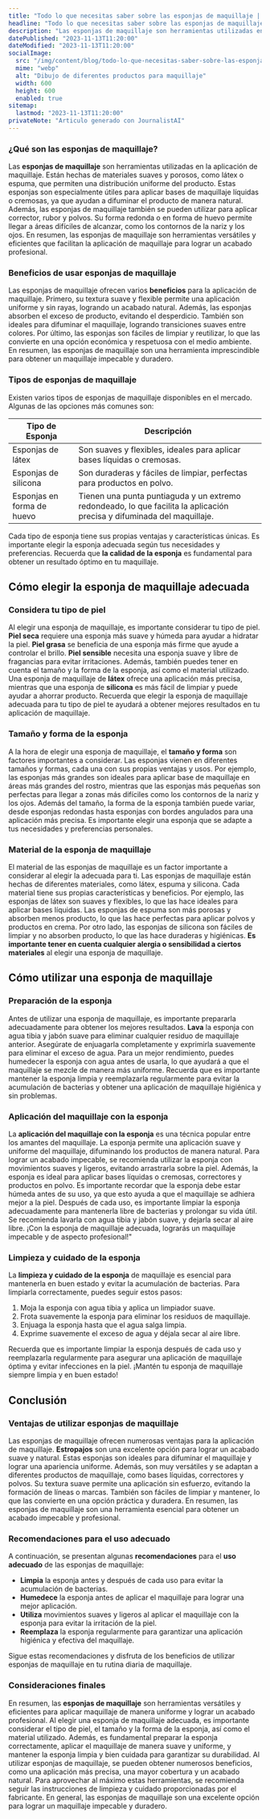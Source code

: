 ```yaml
---
title: "Todo lo que necesitas saber sobre las esponjas de maquillaje | Esponja.es"
headline: "Todo lo que necesitas saber sobre las esponjas de maquillaje"
description: "Las esponjas de maquillaje son herramientas utilizadas en la aplicación de maquillaje. Están hechas de materiales suaves y porosos, como látex o espuma, que permiten una distribución uniforme del producto."
datePublished: "2023-11-13T11:20:00"
dateModified: "2023-11-13T11:20:00"
socialImage:
  src: "/img/content/blog/todo-lo-que-necesitas-saber-sobre-las-esponjas-de-maquillaje.webp"
  mime: "webp"
  alt: "Dibujo de diferentes productos para maquillaje"
  width: 600
  height: 600
  enabled: true
sitemap:
  lastmod: "2023-11-13T11:20:00"
privateNote: "Articulo generado con JournalistAI"
---
```


### ¿Qué son las esponjas de maquillaje?

Las **esponjas de maquillaje** son herramientas utilizadas en la aplicación de maquillaje. Están hechas de materiales suaves y porosos, como látex o espuma, que permiten una distribución uniforme del producto. Estas esponjas son especialmente útiles para aplicar bases de maquillaje líquidas o cremosas, ya que ayudan a difuminar el producto de manera natural. Además, las esponjas de maquillaje también se pueden utilizar para aplicar corrector, rubor y polvos. Su forma redonda o en forma de huevo permite llegar a áreas difíciles de alcanzar, como los contornos de la nariz y los ojos. En resumen, las esponjas de maquillaje son herramientas versátiles y eficientes que facilitan la aplicación de maquillaje para lograr un acabado profesional.

### Beneficios de usar esponjas de maquillaje

Las esponjas de maquillaje ofrecen varios **beneficios** para la aplicación de maquillaje. Primero, su textura suave y flexible permite una aplicación uniforme y sin rayas, logrando un acabado natural. Además, las esponjas absorben el exceso de producto, evitando el desperdicio. También son ideales para difuminar el maquillaje, logrando transiciones suaves entre colores. Por último, las esponjas son fáciles de limpiar y reutilizar, lo que las convierte en una opción económica y respetuosa con el medio ambiente. En resumen, las esponjas de maquillaje son una herramienta imprescindible para obtener un maquillaje impecable y duradero.

### Tipos de esponjas de maquillaje

Existen varios tipos de esponjas de maquillaje disponibles en el mercado. Algunas de las opciones más comunes son:

| Tipo de Esponja            | Descripción                                                                                                             |
| -------------------------- | ----------------------------------------------------------------------------------------------------------------------- |
| Esponjas de látex          | Son suaves y flexibles, ideales para aplicar bases líquidas o cremosas.                                                 |
| Esponjas de silicona       | Son duraderas y fáciles de limpiar, perfectas para productos en polvo.                                                  |
| Esponjas en forma de huevo | Tienen una punta puntiaguda y un extremo redondeado, lo que facilita la aplicación precisa y difuminada del maquillaje. |

Cada tipo de esponja tiene sus propias ventajas y características únicas. Es importante elegir la esponja adecuada según tus necesidades y preferencias. Recuerda que **la calidad de la esponja** es fundamental para obtener un resultado óptimo en tu maquillaje.

## Cómo elegir la esponja de maquillaje adecuada

### Considera tu tipo de piel

Al elegir una esponja de maquillaje, es importante considerar tu tipo de piel. **Piel seca** requiere una esponja más suave y húmeda para ayudar a hidratar la piel. **Piel grasa** se beneficia de una esponja más firme que ayude a controlar el brillo. **Piel sensible** necesita una esponja suave y libre de fragancias para evitar irritaciones. Además, también puedes tener en cuenta el tamaño y la forma de la esponja, así como el material utilizado. Una esponja de maquillaje de **látex** ofrece una aplicación más precisa, mientras que una esponja de **silicona** es más fácil de limpiar y puede ayudar a ahorrar producto. Recuerda que elegir la esponja de maquillaje adecuada para tu tipo de piel te ayudará a obtener mejores resultados en tu aplicación de maquillaje.

### Tamaño y forma de la esponja

A la hora de elegir una esponja de maquillaje, el **tamaño y forma** son factores importantes a considerar. Las esponjas vienen en diferentes tamaños y formas, cada una con sus propias ventajas y usos. Por ejemplo, las esponjas más grandes son ideales para aplicar base de maquillaje en áreas más grandes del rostro, mientras que las esponjas más pequeñas son perfectas para llegar a zonas más difíciles como los contornos de la nariz y los ojos. Además del tamaño, la forma de la esponja también puede variar, desde esponjas redondas hasta esponjas con bordes angulados para una aplicación más precisa. Es importante elegir una esponja que se adapte a tus necesidades y preferencias personales.

### Material de la esponja de maquillaje

El material de las esponjas de maquillaje es un factor importante a considerar al elegir la adecuada para ti. Las esponjas de maquillaje están hechas de diferentes materiales, como látex, espuma y silicona. Cada material tiene sus propias características y beneficios. Por ejemplo, las esponjas de látex son suaves y flexibles, lo que las hace ideales para aplicar bases líquidas. Las esponjas de espuma son más porosas y absorben menos producto, lo que las hace perfectas para aplicar polvos y productos en crema. Por otro lado, las esponjas de silicona son fáciles de limpiar y no absorben producto, lo que las hace duraderas y higiénicas. **Es importante tener en cuenta cualquier alergia o sensibilidad a ciertos materiales** al elegir una esponja de maquillaje.

## Cómo utilizar una esponja de maquillaje

### Preparación de la esponja

Antes de utilizar una esponja de maquillaje, es importante prepararla adecuadamente para obtener los mejores resultados. **Lava** la esponja con agua tibia y jabón suave para eliminar cualquier residuo de maquillaje anterior. Asegúrate de enjuagarla completamente y exprimirla suavemente para eliminar el exceso de agua. Para un mejor rendimiento, puedes humedecer la esponja con agua antes de usarla, lo que ayudará a que el maquillaje se mezcle de manera más uniforme. Recuerda que es importante mantener la esponja limpia y reemplazarla regularmente para evitar la acumulación de bacterias y obtener una aplicación de maquillaje higiénica y sin problemas.

### Aplicación del maquillaje con la esponja

La **aplicación del maquillaje con la esponja** es una técnica popular entre los amantes del maquillaje. La esponja permite una aplicación suave y uniforme del maquillaje, difuminando los productos de manera natural. Para lograr un acabado impecable, se recomienda utilizar la esponja con movimientos suaves y ligeros, evitando arrastrarla sobre la piel. Además, la esponja es ideal para aplicar bases líquidas o cremosas, correctores y productos en polvo. Es importante recordar que la esponja debe estar húmeda antes de su uso, ya que esto ayuda a que el maquillaje se adhiera mejor a la piel. Después de cada uso, es importante limpiar la esponja adecuadamente para mantenerla libre de bacterias y prolongar su vida útil. Se recomienda lavarla con agua tibia y jabón suave, y dejarla secar al aire libre. ¡Con la esponja de maquillaje adecuada, lograrás un maquillaje impecable y de aspecto profesional!"

### Limpieza y cuidado de la esponja

La **limpieza y cuidado de la esponja** de maquillaje es esencial para mantenerla en buen estado y evitar la acumulación de bacterias. Para limpiarla correctamente, puedes seguir estos pasos:

1.  Moja la esponja con agua tibia y aplica un limpiador suave.
2.  Frota suavemente la esponja para eliminar los residuos de maquillaje.
3.  Enjuaga la esponja hasta que el agua salga limpia.
4.  Exprime suavemente el exceso de agua y déjala secar al aire libre.

Recuerda que es importante limpiar la esponja después de cada uso y reemplazarla regularmente para asegurar una aplicación de maquillaje óptima y evitar infecciones en la piel. ¡Mantén tu esponja de maquillaje siempre limpia y en buen estado!

## Conclusión

### Ventajas de utilizar esponjas de maquillaje

Las esponjas de maquillaje ofrecen numerosas ventajas para la aplicación de maquillaje. **Estropajos** son una excelente opción para lograr un acabado suave y natural. Estas esponjas son ideales para difuminar el maquillaje y lograr una apariencia uniforme. Además, son muy versátiles y se adaptan a diferentes productos de maquillaje, como bases líquidas, correctores y polvos. Su textura suave permite una aplicación sin esfuerzo, evitando la formación de líneas o marcas. También son fáciles de limpiar y mantener, lo que las convierte en una opción práctica y duradera. En resumen, las esponjas de maquillaje son una herramienta esencial para obtener un acabado impecable y profesional.

### Recomendaciones para el uso adecuado

A continuación, se presentan algunas **recomendaciones** para el **uso adecuado** de las esponjas de maquillaje:

- **Limpia** la esponja antes y después de cada uso para evitar la acumulación de bacterias.
- **Humedece** la esponja antes de aplicar el maquillaje para lograr una mejor aplicación.
- **Utiliza** movimientos suaves y ligeros al aplicar el maquillaje con la esponja para evitar la irritación de la piel.
- **Reemplaza** la esponja regularmente para garantizar una aplicación higiénica y efectiva del maquillaje.

Sigue estas recomendaciones y disfruta de los beneficios de utilizar esponjas de maquillaje en tu rutina diaria de maquillaje.

### Consideraciones finales

En resumen, las **esponjas de maquillaje** son herramientas versátiles y eficientes para aplicar maquillaje de manera uniforme y lograr un acabado profesional. Al elegir una esponja de maquillaje adecuada, es importante considerar el tipo de piel, el tamaño y la forma de la esponja, así como el material utilizado. Además, es fundamental preparar la esponja correctamente, aplicar el maquillaje de manera suave y uniforme, y mantener la esponja limpia y bien cuidada para garantizar su durabilidad. Al utilizar esponjas de maquillaje, se pueden obtener numerosos beneficios, como una aplicación más precisa, una mayor cobertura y un acabado natural. Para aprovechar al máximo estas herramientas, se recomienda seguir las instrucciones de limpieza y cuidado proporcionadas por el fabricante. En general, las esponjas de maquillaje son una excelente opción para lograr un maquillaje impecable y duradero.
